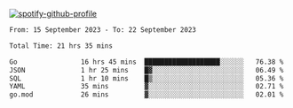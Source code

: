 [![spotify-github-profile](https://spotify-github-profile.vercel.app/api/view?uid=313pysyt3uxkjdidtiuvzf7nrnnu&cover_image=true&theme=natemoo-re&show_offline=false&background_color=121212&interchange=false&bar_color=53b14f&bar_color_cover=false)](https://spotify-github-profile.vercel.app/api/view?uid=313pysyt3uxkjdidtiuvzf7nrnnu&redirect=true)

<!--START_SECTION:waka-->

```txt
From: 15 September 2023 - To: 22 September 2023

Total Time: 21 hrs 35 mins

Go                16 hrs 45 mins  ███████████████████░░░░░░   76.38 %
JSON              1 hr 25 mins    █▓░░░░░░░░░░░░░░░░░░░░░░░   06.49 %
SQL               1 hr 10 mins    █▒░░░░░░░░░░░░░░░░░░░░░░░   05.36 %
YAML              35 mins         ▓░░░░░░░░░░░░░░░░░░░░░░░░   02.71 %
go.mod            26 mins         ▓░░░░░░░░░░░░░░░░░░░░░░░░   02.01 %
```

<!--END_SECTION:waka-->